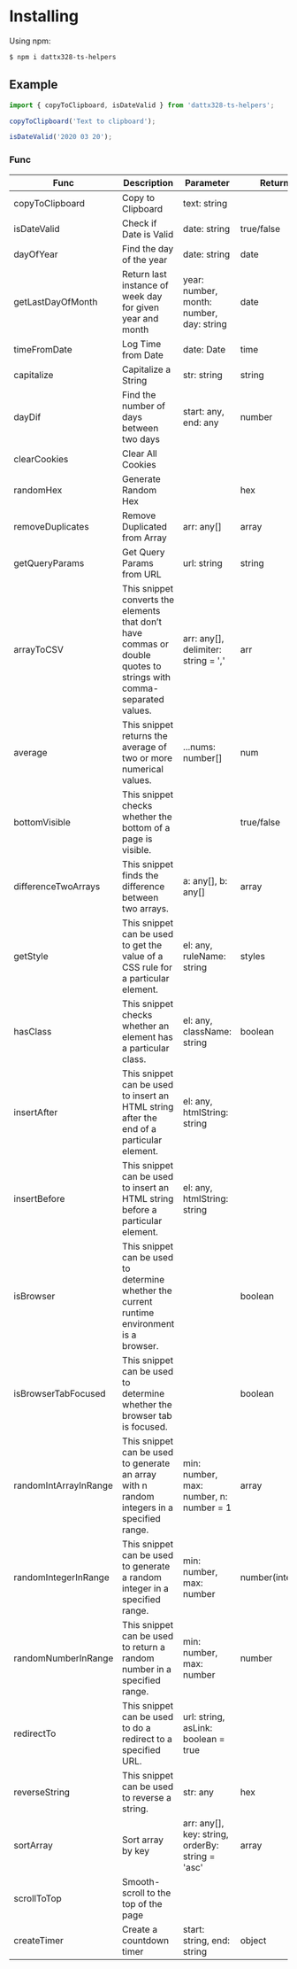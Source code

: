 # Installing

Using npm:

```bash
$ npm i dattx328-ts-helpers
```

## Example

```ts
import { copyToClipboard, isDateValid } from 'dattx328-ts-helpers';

copyToClipboard('Text to clipboard');

isDateValid('2020 03 20');
```

### Func

| Func | Description | Parameter  | Return |
| ------ | ------ | ------ | ------ |
| copyToClipboard | Copy to Clipboard | text: string |  |
| isDateValid | Check if Date is Valid | date: string | true/false |
| dayOfYear | Find the day of the year | date: string | date |
| getLastDayOfMonth | Return last instance of week day for given year and month | year: number, month: number, day: string | date |
| timeFromDate | Log Time from Date | date: Date | time |
| capitalize | Capitalize a String | str: string | string |
| dayDif | Find the number of days between two days | start: any, end: any | number |
| clearCookies | Clear All Cookies |  |  |
| randomHex | Generate Random Hex |  | hex |
| removeDuplicates | Remove Duplicated from Array | arr: any[] | array |
| getQueryParams | Get Query Params from URL | url: string | string |
| arrayToCSV | This snippet converts the elements that don’t have commas or double quotes to strings with comma-separated values. | arr: any[], delimiter: string = ',' | arr |
| average | This snippet returns the average of two or more numerical values. | ...nums: number[] | num |
| bottomVisible | This snippet checks whether the bottom of a page is visible. |  | true/false |
| differenceTwoArrays | This snippet finds the difference between two arrays. | a: any[], b: any[] | array |
| getStyle | This snippet can be used to get the value of a CSS rule for a particular element. | el: any, ruleName: string | styles |
| hasClass | This snippet checks whether an element has a particular class. | el: any, className: string | boolean |
| insertAfter | This snippet can be used to insert an HTML string after the end of a particular element. | el: any, htmlString: string |  |
| insertBefore | This snippet can be used to insert an HTML string before a particular element. | el: any, htmlString: string |  |
| isBrowser | This snippet can be used to determine whether the current runtime environment is a browser. |  | boolean |
| isBrowserTabFocused | This snippet can be used to determine whether the browser tab is focused. |  | boolean |
| randomIntArrayInRange | This snippet can be used to generate an array with n random integers in a specified range. | min: number, max: number, n: number = 1 | array |
| randomIntegerInRange | This snippet can be used to generate a random integer in a specified range. | min: number, max: number | number(integer) |
| randomNumberInRange | This snippet can be used to return a random number in a specified range. | min: number, max: number | number |
| redirectTo | This snippet can be used to do a redirect to a specified URL. | url: string, asLink: boolean = true |  |
| reverseString | This snippet can be used to reverse a string. | str: any | hex |
| sortArray | Sort array by key | arr: any[], key: string, orderBy: string = 'asc' | array |
| scrollToTop | Smooth-scroll to the top of the page | |  |
| createTimer | Create a countdown timer | start: string, end: string | object |
